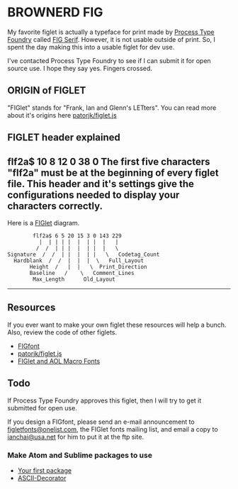 # BROWNERD FIG

My favorite figlet is actually a typeface for print made by [Process Type Foundry](http://processtypefoundry.com/) called [FIG Serif](http://processtypefoundry.com/fonts/fig/). However, it is not usable outside of print. So, I spent the day making this into a usable figlet for dev use.

I've contacted Process Type Foundry to see if I can submit it for open source use. I hope they say yes. Fingers crossed.


## ORIGIN of FIGLET

"FIGlet" stands for "Frank, Ian and Glenn's LETters". You can read more about it's origins here [patorjk/figlet.js](https://github.com/patorjk/figlet.js/blob/master/doc/figfont.txt)


## FIGLET header explained

**flf2a$ 10 8 12 0 38 0** The first five characters "flf2a" must be at the beginning of every figlet file. This header and it's settings give the configurations needed to display your characters correctly.
---
Here is a [FIGlet](http://www.jave.de/figlet/figfont.html) diagram.

```
        flf2a$ 6 5 20 15 3 0 143 229
          |  | | | |  |  | |  |   |
         /  /  | | |  |  | |  |   \
Signature  /  /  | |  |  | |   \   Codetag_Count
  Hardblank  /  /  |  |  |  \   Full_Layout
       Height  /   |  |   \  Print_Direction
       Baseline   /    \   Comment_Lines
        Max_Length      Old_Layout
```

---

## Resources
If you ever want to make your own figlet these resources will help a bunch. Also, review the code of other figlets.

- [FIGfont](http://www.jave.de/figlet/figfont.html)
- [patorjk/figlet.js](https://github.com/patorjk/figlet.js/blob/master/doc/figfont.txt)
- [FIGlet and AOL Macro Fonts](http://patorjk.com/software/taag/#p=display&f=Graffiti&t=Type%20Something%20)


## Todo
If Process Type Foundry approves this figlet, then I will try to get it submitted for open use.

If you design a FIGfont, please send an e-mail announcement to
<figletfonts@onelist.com>, the FIGlet fonts mailing list, and email a copy
to ianchai@usa.net for him to put it at the ftp site.

### Make Atom and Sublime packages to use
- [Your first package](https://atom.io/docs/latest/your-first-package)
- [ASCII-Decorator](https://github.com/viisual/ASCII-Decorator)

